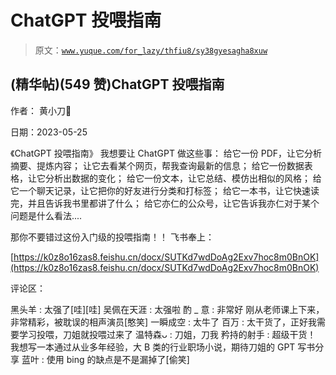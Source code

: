 # ChatGPT 投喂指南

> 原文：[`www.yuque.com/for_lazy/thfiu8/sy38gyesagha8xuw`](https://www.yuque.com/for_lazy/thfiu8/sy38gyesagha8xuw)



## (精华帖)(549 赞)ChatGPT 投喂指南 

作者： 黄小刀🔪 

日期：2023-05-25 

《ChatGPT 投喂指南》 我想要让 ChatGPT 做这些事： 给它一份 PDF，让它分析摘要、提炼内容； 让它去看某个网页，帮我查询最新的信息； 给它一份数据表格，让它分析出数据的变化； 给它一份文本，让它总结、模仿出相似的风格； 给它一个聊天记录，让它把你的好友进行分类和打标签； 给它一本书，让它快速读完，并且告诉我书里都讲了什么； 给它亦仁的公众号，让它告诉我亦仁对于某个问题是什么看法.... 

那你不要错过这份入门级的投喂指南！！ 飞书奉上： 

[https://k0z8o16zas8.feishu.cn/docx/SUTKd7wdDoAg2Exv7hoc8m0BnOK](https://k0z8o16zas8.feishu.cn/docx/SUTKd7wdDoAg2Exv7hoc8m0BnOK) 

评论区： 

黑头羊 : 太强了[哇][哇] 吴佩在天涯 : 太强啦 酌 _ 意 : 非常好 刚从老师课上下来，非常精彩，被耽误的相声演员[憨笑] 一瞬成空 : 太牛了 百万 : 太干货了，正好我需要学习投喂，刀姐就投喂过来了 温特森ᴗ : 刀姐，刀我 矜持的射手 : 超级干货！ 我想写一本通过从业多年经验，大 B 类的行业职场小说，期待刀姐的 GPT 写书分享 蓝叶 : 使用 bing 的缺点是不是漏掉了[偷笑]